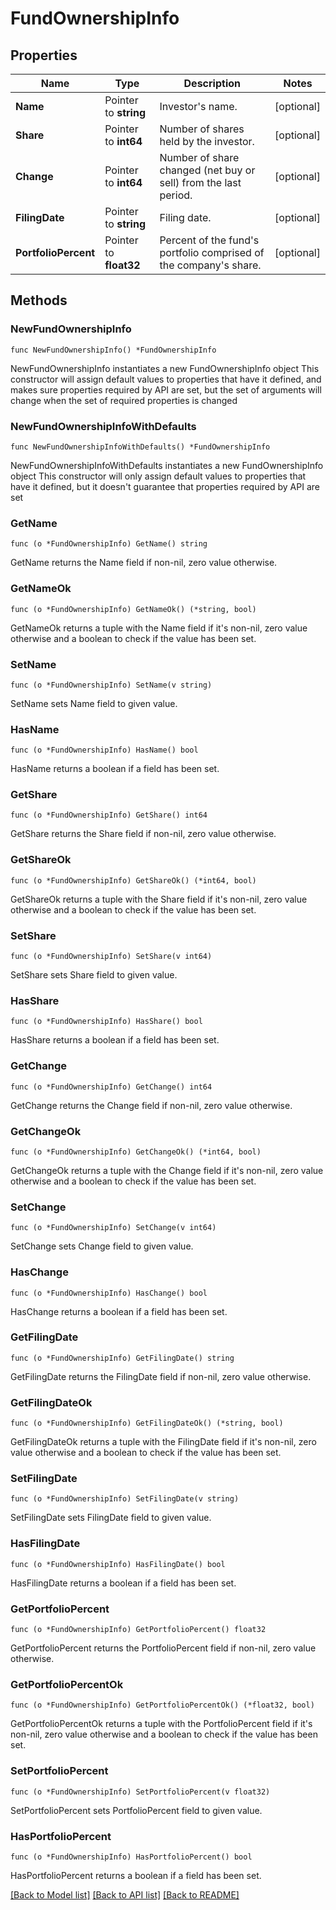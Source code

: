 # FundOwnershipInfo

## Properties

Name | Type | Description | Notes
------------ | ------------- | ------------- | -------------
**Name** | Pointer to **string** | Investor&#39;s name. | [optional] 
**Share** | Pointer to **int64** | Number of shares held by the investor. | [optional] 
**Change** | Pointer to **int64** | Number of share changed (net buy or sell) from the last period. | [optional] 
**FilingDate** | Pointer to **string** | Filing date. | [optional] 
**PortfolioPercent** | Pointer to **float32** | Percent of the fund&#39;s portfolio comprised of the company&#39;s share. | [optional] 

## Methods

### NewFundOwnershipInfo

`func NewFundOwnershipInfo() *FundOwnershipInfo`

NewFundOwnershipInfo instantiates a new FundOwnershipInfo object
This constructor will assign default values to properties that have it defined,
and makes sure properties required by API are set, but the set of arguments
will change when the set of required properties is changed

### NewFundOwnershipInfoWithDefaults

`func NewFundOwnershipInfoWithDefaults() *FundOwnershipInfo`

NewFundOwnershipInfoWithDefaults instantiates a new FundOwnershipInfo object
This constructor will only assign default values to properties that have it defined,
but it doesn't guarantee that properties required by API are set

### GetName

`func (o *FundOwnershipInfo) GetName() string`

GetName returns the Name field if non-nil, zero value otherwise.

### GetNameOk

`func (o *FundOwnershipInfo) GetNameOk() (*string, bool)`

GetNameOk returns a tuple with the Name field if it's non-nil, zero value otherwise
and a boolean to check if the value has been set.

### SetName

`func (o *FundOwnershipInfo) SetName(v string)`

SetName sets Name field to given value.

### HasName

`func (o *FundOwnershipInfo) HasName() bool`

HasName returns a boolean if a field has been set.

### GetShare

`func (o *FundOwnershipInfo) GetShare() int64`

GetShare returns the Share field if non-nil, zero value otherwise.

### GetShareOk

`func (o *FundOwnershipInfo) GetShareOk() (*int64, bool)`

GetShareOk returns a tuple with the Share field if it's non-nil, zero value otherwise
and a boolean to check if the value has been set.

### SetShare

`func (o *FundOwnershipInfo) SetShare(v int64)`

SetShare sets Share field to given value.

### HasShare

`func (o *FundOwnershipInfo) HasShare() bool`

HasShare returns a boolean if a field has been set.

### GetChange

`func (o *FundOwnershipInfo) GetChange() int64`

GetChange returns the Change field if non-nil, zero value otherwise.

### GetChangeOk

`func (o *FundOwnershipInfo) GetChangeOk() (*int64, bool)`

GetChangeOk returns a tuple with the Change field if it's non-nil, zero value otherwise
and a boolean to check if the value has been set.

### SetChange

`func (o *FundOwnershipInfo) SetChange(v int64)`

SetChange sets Change field to given value.

### HasChange

`func (o *FundOwnershipInfo) HasChange() bool`

HasChange returns a boolean if a field has been set.

### GetFilingDate

`func (o *FundOwnershipInfo) GetFilingDate() string`

GetFilingDate returns the FilingDate field if non-nil, zero value otherwise.

### GetFilingDateOk

`func (o *FundOwnershipInfo) GetFilingDateOk() (*string, bool)`

GetFilingDateOk returns a tuple with the FilingDate field if it's non-nil, zero value otherwise
and a boolean to check if the value has been set.

### SetFilingDate

`func (o *FundOwnershipInfo) SetFilingDate(v string)`

SetFilingDate sets FilingDate field to given value.

### HasFilingDate

`func (o *FundOwnershipInfo) HasFilingDate() bool`

HasFilingDate returns a boolean if a field has been set.

### GetPortfolioPercent

`func (o *FundOwnershipInfo) GetPortfolioPercent() float32`

GetPortfolioPercent returns the PortfolioPercent field if non-nil, zero value otherwise.

### GetPortfolioPercentOk

`func (o *FundOwnershipInfo) GetPortfolioPercentOk() (*float32, bool)`

GetPortfolioPercentOk returns a tuple with the PortfolioPercent field if it's non-nil, zero value otherwise
and a boolean to check if the value has been set.

### SetPortfolioPercent

`func (o *FundOwnershipInfo) SetPortfolioPercent(v float32)`

SetPortfolioPercent sets PortfolioPercent field to given value.

### HasPortfolioPercent

`func (o *FundOwnershipInfo) HasPortfolioPercent() bool`

HasPortfolioPercent returns a boolean if a field has been set.


[[Back to Model list]](../README.md#documentation-for-models) [[Back to API list]](../README.md#documentation-for-api-endpoints) [[Back to README]](../README.md)


